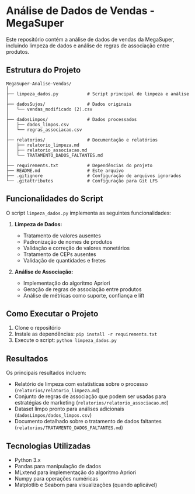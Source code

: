 # Análise de Dados de Vendas - MegaSuper

Este repositório contém a análise de dados de vendas da MegaSuper, incluindo limpeza de dados e análise de regras de associação entre produtos.

## Estrutura do Projeto

```
MegaSuper-Analise-Vendas/
│
├── limpeza_dados.py           # Script principal de limpeza e análise
│
├── dadosSujos/                # Dados originais
│   └── vendas_modificado (2).csv
│
├── dadosLimpos/               # Dados processados
│   ├── dados_limpos.csv
│   └── regras_associacao.csv
│
├── relatorios/                # Documentação e relatórios
│   ├── relatorio_limpeza.md
│   ├── relatorio_associacao.md
│   └── TRATAMENTO_DADOS_FALTANTES.md
│
├── requirements.txt           # Dependências do projeto
├── README.md                  # Este arquivo
├── .gitignore                 # Configuração de arquivos ignorados
└── .gitattributes             # Configuração para Git LFS
```

## Funcionalidades do Script

O script `limpeza_dados.py` implementa as seguintes funcionalidades:

1. **Limpeza de Dados:**
   - Tratamento de valores ausentes
   - Padronização de nomes de produtos
   - Validação e correção de valores monetários
   - Tratamento de CEPs ausentes
   - Validação de quantidades e fretes

2. **Análise de Associação:**
   - Implementação do algoritmo Apriori
   - Geração de regras de associação entre produtos
   - Análise de métricas como suporte, confiança e lift

## Como Executar o Projeto

1. Clone o repositório
2. Instale as dependências: `pip install -r requirements.txt`
3. Execute o script: `python limpeza_dados.py`

## Resultados

Os principais resultados incluem:
- Relatório de limpeza com estatísticas sobre o processo (`relatorios/relatorio_limpeza.md`)
- Conjunto de regras de associação que podem ser usadas para estratégias de marketing (`relatorios/relatorio_associacao.md`)
- Dataset limpo pronto para análises adicionais (`dadosLimpos/dados_limpos.csv`)
- Documento detalhado sobre o tratamento de dados faltantes (`relatorios/TRATAMENTO_DADOS_FALTANTES.md`)

## Tecnologias Utilizadas

- Python 3.x
- Pandas para manipulação de dados
- MLxtend para implementação do algoritmo Apriori
- Numpy para operações numéricas
- Matplotlib e Seaborn para visualizações (quando aplicável) 